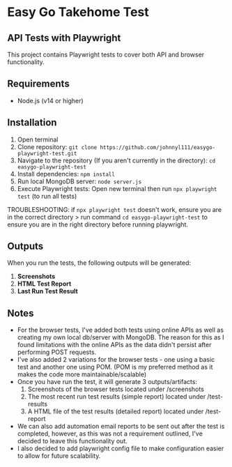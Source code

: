 # Easy Go Takehome Test

## API Tests with Playwright

This project contains Playwright tests to cover both API and browser functionality.

## Requirements

- Node.js (v14 or higher)

## Installation

1. Open terminal
2. Clone repository: `git clone https://github.com/johnnyl111/easygo-playwright-test.git`
3. Navigate to the repository (If you aren't currently in the directory): `cd easygo-playwright-test`
4. Install dependencies: `npm install`
5. Run local MongoDB server: `node server.js`
6. Execute Playwright tests: Open new terminal then run `npx playwright test` (to run all tests)

TROUBLESHOOTING: if `npx playwright test` doesn't work, ensure you are in the correct directory > run command `cd easygo-playwright-test` to ensure you are in the right directory before running playwright.

## Outputs

When you run the tests, the following outputs will be generated:
1. **Screenshots**
2. **HTML Test Report**
3. **Last Run Test Result** 

## Notes
- For the browser tests, I've added both tests using online APIs as well as creating my own local db/server with MongoDB. The reason for this as I found limitations with the online APIs as the data didn't persist after performing POST requests.
- I've also added 2 variations for the browser tests - one using a basic test and another one using POM. (POM is my preferred method as it makes the code more maintainable/scalable)
- Once you have run the test, it will generate 3 outputs/artifacts:
   1. Screenshots of the browser tests located under /screenshots
   2. The most recent run test results (simple report) located under /test-results
   3. A HTML file of the test results (detailed report) located under /test-report
- We can also add automation email reports to be sent out after the test is completed, however, as this was not a requirement outlined, I've decided to leave this functionality out.
- I also decided to add playwright config file to make configuration easier to allow for future scalability.
